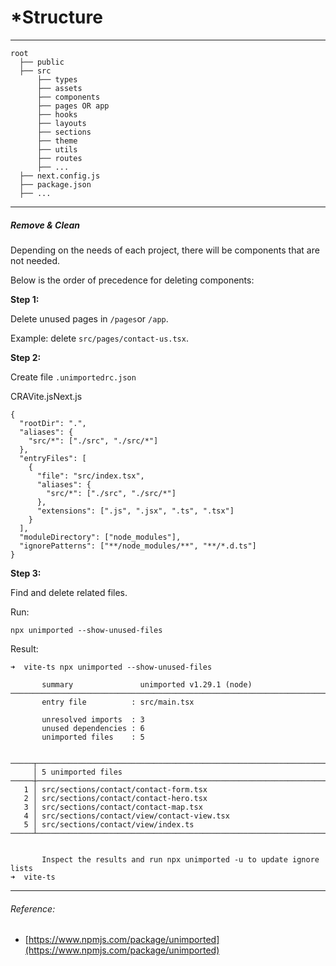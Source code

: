 *Structure
=========

* * *

    root
      ├── public
      ├── src
          ├── types
          ├── assets
          ├── components
          ├── pages OR app
          ├── hooks
          ├── layouts
          ├── sections
          ├── theme
          ├── utils
          ├── routes
          ├── ...
      ├── next.config.js
      ├── package.json
      ├── ...

* * *

##### [](#remove--clean)Remove & Clean

Depending on the needs of each project, there will be components that are not needed.

Below is the order of precedence for deleting components:

**Step 1:**

Delete unused pages in `/pages`or `/app`.

Example: delete `src/pages/contact-us.tsx`.

**Step 2:**

Create file `.unimportedrc.json`

CRAVite.jsNext.js

    {
      "rootDir": ".",
      "aliases": {
        "src/*": ["./src", "./src/*"]
      },
      "entryFiles": [
        {
          "file": "src/index.tsx",
          "aliases": {
            "src/*": ["./src", "./src/*"]
          },
          "extensions": [".js", ".jsx", ".ts", ".tsx"]
        }
      ],
      "moduleDirectory": ["node_modules"],
      "ignorePatterns": ["**/node_modules/**", "**/*.d.ts"]
    }

**Step 3:**

Find and delete related files.

Run:

    npx unimported --show-unused-files

  

Result:

    ➜  vite-ts npx unimported --show-unused-files
     
           summary               unimported v1.29.1 (node)
    ──────────────────────────────────────────────────────────────────────────────────────────────────────────────────────────────────────────────────────────────────────────────
           entry file          : src/main.tsx
     
           unresolved imports  : 3
           unused dependencies : 6
           unimported files    : 5
     
     
    ─────┬────────────────────────────────────────────────────────────────────────────────────────────────────────────────────────────────────────────────────────────────────────
         │ 5 unimported files
    ─────┼────────────────────────────────────────────────────────────────────────────────────────────────────────────────────────────────────────────────────────────────────────
       1 │ src/sections/contact/contact-form.tsx
       2 │ src/sections/contact/contact-hero.tsx
       3 │ src/sections/contact/contact-map.tsx
       4 │ src/sections/contact/view/contact-view.tsx
       5 │ src/sections/contact/view/index.ts
    ─────┴────────────────────────────────────────────────────────────────────────────────────────────────────────────────────────────────────────────────────────────────────────
     
     
           Inspect the results and run npx unimported -u to update ignore lists
    ➜  vite-ts

* * *

###### [](#reference)Reference:

*   [https://www.npmjs.com/package/unimported](https://www.npmjs.com/package/unimported)

